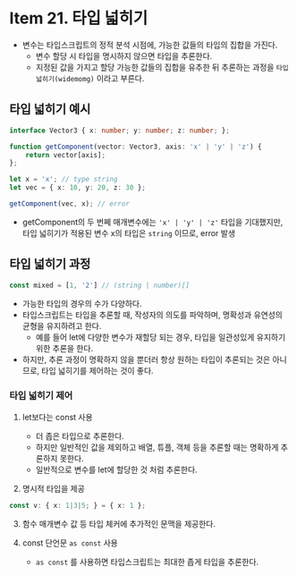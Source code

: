 # Item 21. 타입 넓히기

* 변수는 타입스크립트의 정적 분석 시점에, 가능한 값들의 타입의 집합을 가진다.
    * 변수 할당 시 타입을 명시하지 않으면 타입을 추론한다.
    * 지정된 값을 가지고 할당 가능한 값들의 집합을 유추한 뒤 추론하는 과정을 `타입 넓히기(widemomg)` 이라고 부른다.

## 타입 넓히기 예시
```ts
interface Vector3 { x: number; y: number; z: number; };

function getComponent(vector: Vector3, axis: 'x' | 'y' | 'z') {
    return vector[axis];
};

let x = 'x'; // type string
let vec = { x: 10, y: 20, z: 30 };

getComponent(vec, x); // error
```

* getComponent의 두 번쩨 매개변수에는 `'x' | 'y' | 'z'` 타입을 기대했지만, 타입 넓히기가 적용된 변수 x의 타입은 `string` 이므로, error 발생

## 타입 넓히기 과정
```ts
const mixed = [1, '2'] // (string | number)[]
```

* 가능한 타입의 경우의 수가 다양하다.
* 타입스크립트는 타입을 추론할 때, 작성자의 의도를 파악하며, 명확성과 유연성의 균형을 유지하려고 한다.
    * 예를 들어 let에 다양한 변수가 재할당 되는 경우, 타입을 일관성있게 유지하기 위한 추론을 한다.
* 하지만, 추론 과정이 명확하지 않을 뿐더러 항상 원하는 타입이 추론되는 것은 아니므로, 타입 넓히기를 제어하는 것이 좋다.

### 타입 넓히기 제어
1. let보다는 const 사용
    * 더 좁은 타입으로 추론한다.
    * 하지만 일반적인 값을 제외하고 배열, 튜플, 객체 등을 추론할 때는 명확하게 추론하지 못한다.
    * 일반적으로 변수를 let에 할당한 것 처럼 추론한다.

2. 명시적 타입을 제공
```ts
const v: { x: 1|3|5; } = { x: 1 };
```

3. 함수 매개변수 값 등 타입 체커에 추가적인 문맥을 제공한다.

3. const 단언문 `as const` 사용
    * `as const` 를 사용하면 타입스크립트는 최대한 좁게 타입을 추론한다.
    
